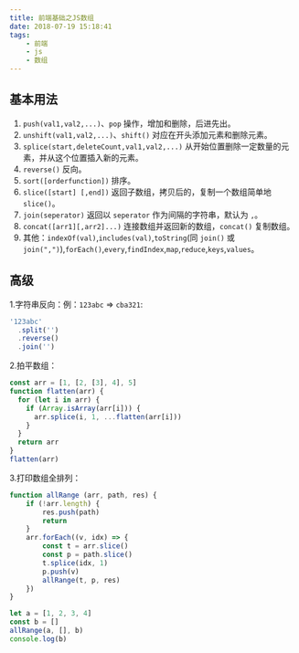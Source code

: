 ```yaml
---
title: 前端基础之JS数组
date: 2018-07-19 15:18:41
tags:
    - 前端
    - js
    - 数组
---
```


## 基本用法

1.  `push(val1,val2,...)`、`pop` 操作，增加和删除，后进先出。
2.  `unshift(val1,val2,...)`、`shift()` 对应在开头添加元素和删除元素。
3.  `splice(start,deleteCount,val1,val2,...)` 从开始位置删除一定数量的元素，并从这个位置插入新的元素。
4.  `reverse()` 反向。
5.  `sort([orderfunction])` 排序。
6.  `slice([start] [,end])` 返回子数组，拷贝后的，复制一个数组简单地 `slice()`。
7.  `join(seperator)` 返回以 `seperator` 作为间隔的字符串，默认为 `,`。
8.  `concat([arr1][,arr2]...)` 连接数组并返回新的数组，`concat()` 复制数组。
9.  其他：`indexOf(val)`,`includes(val)`,`toString`(同 `join()` 或 `join(",")`),`forEach()`,`every`,`findIndex`,`map`,`reduce`,`keys`,`values`。

<!-- more -->

## 高级

1.字符串反向：例：`123abc` => `cba321`:

```js
'123abc'
  .split('')
  .reverse()
  .join('')
```

2.拍平数组：

```js
const arr = [1, [2, [3], 4], 5]
function flatten(arr) {
  for (let i in arr) {
    if (Array.isArray(arr[i])) {
      arr.splice(i, 1, ...flatten(arr[i]))
    }
  }
  return arr
}
flatten(arr)
```

3.打印数组全排列：

```js
function allRange (arr, path, res) {
    if (!arr.length) {
        res.push(path)
        return
    }
    arr.forEach((v, idx) => {
        const t = arr.slice()
        const p = path.slice()
        t.splice(idx, 1)
        p.push(v)
        allRange(t, p, res)
    })
}

let a = [1, 2, 3, 4]
const b = []
allRange(a, [], b)
console.log(b)
```
